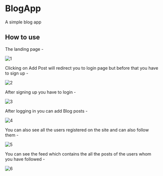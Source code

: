 # BlogApp
A simple blog app

## How to use

The landing page -

![1](https://user-images.githubusercontent.com/25412134/38459012-0baf8466-3ac2-11e8-9a03-96792498de2a.png)

Clicking on Add Post will redirect you to login page but before that you have to sign up -

![2](https://user-images.githubusercontent.com/25412134/38459013-0ceedd90-3ac2-11e8-9ff7-5404cdd0a4c2.png)

After signing up you have to login -

![3](https://user-images.githubusercontent.com/25412134/38459014-0ec994b6-3ac2-11e8-83e0-3f8961140eb6.png)

After logging in you can add Blog posts - 

![4](https://user-images.githubusercontent.com/25412134/38459015-106f64a8-3ac2-11e8-9768-1706d850d002.png)

You can also see all the users registered on the site and can also follow them - 

![5](https://user-images.githubusercontent.com/25412134/38459016-13a4dd24-3ac2-11e8-8017-08bc1b1309eb.png)

You can see the feed which contains the all the posts of the users whom you have followed - 

![6](https://user-images.githubusercontent.com/25412134/38459017-143b4a52-3ac2-11e8-85f2-75ec6e822432.png)
